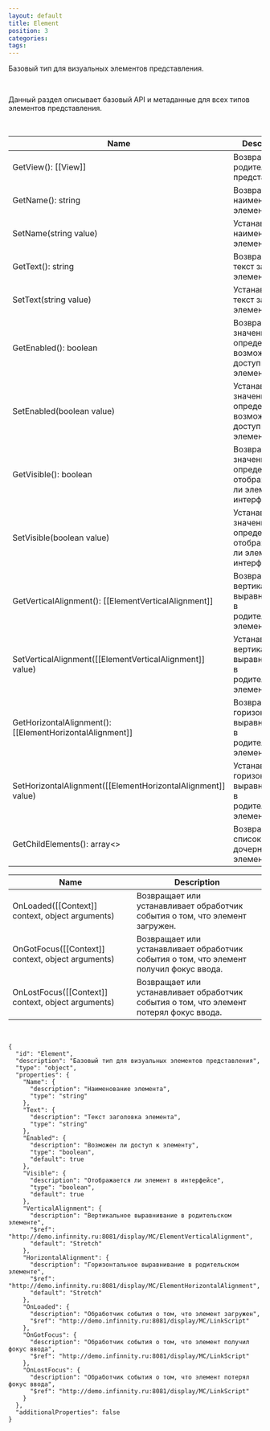 ```yaml
---
layout: default
title: Element
position: 3
categories: 
tags: 
---
```


Базовый тип для визуальных элементов представления.

 

Данный раздел описывает базовый API и метаданные для всех типов элементов представления.

   

|Name|Description|
|----|-----------|
|GetView(): [[View]]|Возвращает родительское представление.|
|GetName(): string|Возвращает наименование элемента.|
|SetName(string value)|Устанавливает наименование элемента.|
|GetText(): string|Возвращает текст заголовка элемента.|
|SetText(string value)|Устанавливает текст заголовка элемента.|
|GetEnabled(): boolean|Возвращает значение, определяющее, возможен ли доступ к элементу.|
|SetEnabled(boolean value)|Устанавливает значение, определяющее, возможен ли доступ к элементу.|
|GetVisible(): boolean|Возвращает значение, определяющее, отображается ли элемент в интерфейсе.|
|SetVisible(boolean value)|Устанавливает значение, определяющее, отображается ли элемент в интерфейсе.|
|GetVerticalAlignment(): [[ElementVerticalAlignment]]|Возвращает вертикальное выравнивание в родительском элементе.|
|SetVerticalAlignment([[ElementVerticalAlignment]] value)|Устанавливает вертикальное выравнивание в родительском элементе.|
|GetHorizontalAlignment(): [[ElementHorizontalAlignment]]|Возвращает горизонтальное выравнивание в родительском элементе.|
|SetHorizontalAlignment([[ElementHorizontalAlignment]] value)|Устанавливает горизонтальное выравнивание в родительском элементе.|
|GetChildElements(): array<>|Возвращает список дочерних элементов.|

|Name|Description|
|----|-----------|
|OnLoaded([[Context]] context, object arguments)|Возвращает или устанавливает обработчик события о том, что элемент загружен.|
|OnGotFocus([[Context]] context, object arguments)|Возвращает или устанавливает обработчик события о том, что элемент получил фокус ввода.|
|OnLostFocus([[Context]] context, object arguments)|Возвращает или устанавливает обработчик события о том, что элемент потерял фокус ввода.|

  

```
{
  "id": "Element",
  "description": "Базовый тип для визуальных элементов представления",
  "type": "object",
  "properties": {
    "Name": {
      "description": "Наименование элемента",
      "type": "string"
    },
    "Text": {
      "description": "Текст заголовка элемента",
      "type": "string"
    },
    "Enabled": {
      "description": "Возможен ли доступ к элементу",
      "type": "boolean",
      "default": true
    },
    "Visible": {
      "description": "Отображается ли элемент в интерфейсе",
      "type": "boolean",
      "default": true
    },
    "VerticalAlignment": {
      "description": "Вертикальное выравнивание в родительском элементе",
      "$ref": "http://demo.infinnity.ru:8081/display/MC/ElementVerticalAlignment",
      "default": "Stretch"
    },
    "HorizontalAlignment": {
      "description": "Горизонтальное выравнивание в родительском элементе",
      "$ref": "http://demo.infinnity.ru:8081/display/MC/ElementHorizontalAlignment",
      "default": "Stretch"
    },
    "OnLoaded": {
      "description": "Обработчик события о том, что элемент загружен",
      "$ref": "http://demo.infinnity.ru:8081/display/MC/LinkScript"
    },
    "OnGotFocus": {
      "description": "Обработчик события о том, что элемент получил фокус ввода",
      "$ref": "http://demo.infinnity.ru:8081/display/MC/LinkScript"
    },
    "OnLostFocus": {
      "description": "Обработчик события о том, что элемент потерял фокус ввода",
      "$ref": "http://demo.infinnity.ru:8081/display/MC/LinkScript"
    }
  },
  "additionalProperties": false
}
```

 

 

